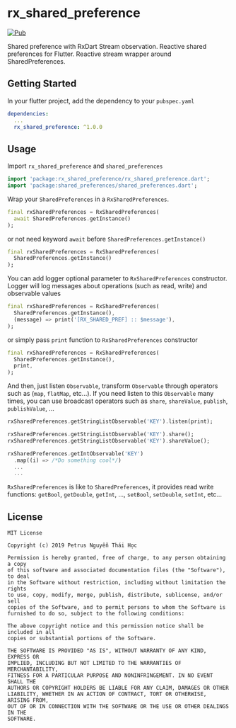# rx_shared_preference

[![Pub](https://img.shields.io/pub/v/rx_shared_preference.svg)]()

Shared preference with RxDart Stream observation. Reactive shared preferences for Flutter. Reactive stream wrapper around SharedPreferences.

## Getting Started

In your flutter project, add the dependency to your `pubspec.yaml`

```yaml
dependencies:
  ...
  rx_shared_preference: ^1.0.0
```

## Usage

Import `rx_shared_preference` and `shared_preferences`

```dart
import 'package:rx_shared_preference/rx_shared_preference.dart';
import 'package:shared_preferences/shared_preferences.dart';
```

Wrap your `SharedPreferences` in a `RxSharedPreferences`.

```dart
final rxSharedPreferences = RxSharedPreferences(
  await SharedPreferences.getInstance()
);
```

or not need keyword `await` before `SharedPreferences.getInstance()`

```dart
final rxSharedPreferences = RxSharedPreferences(
  SharedPreferences.getInstance()
);
```

You can add logger optional parameter to `RxSharedPreferences` constructor.
Logger will log messages about operations (such as read, write) and observable values

```dart
final rxSharedPreferences = RxSharedPreferences(
  SharedPreferences.getInstance(),
  (message) => print('[RX_SHARED_PREF] :: $message'),
);
```

or simply pass `print` function to `RxSharedPreferences` constructor

```dart
final rxSharedPreferences = RxSharedPreferences(
  SharedPreferences.getInstance(),
  print,
);
```

And then, just listen `Observable`, transform `Observable` through operators such as (`map`, `flatMap`, etc...).
If you need listen to this `Observable` many times, you can use broadcast operators such as `share`, `shareValue`, `publish`, `publishValue`, ...

```dart
rxSharedPreferences.getStringListObservable('KEY').listen(print);

rxSharedPreferences.getStringListObservable('KEY').share();
rxSharedPreferences.getStringListObservable('KEY').shareValue();

rxSharedPreferences.getIntObservable('KEY')
  .map((i) => /*Do something cool*/)
  ...
  ...
```

`RxSharedPreferences` is like to `SharedPreferences`, it provides read write functions: `getBool`, `getDouble`,  `getInt`, ..., `setBool`, `setDouble`, `setInt`, etc...

License
-------

    MIT License

    Copyright (c) 2019 Petrus Nguyễn Thái Học

    Permission is hereby granted, free of charge, to any person obtaining a copy
    of this software and associated documentation files (the "Software"), to deal
    in the Software without restriction, including without limitation the rights
    to use, copy, modify, merge, publish, distribute, sublicense, and/or sell
    copies of the Software, and to permit persons to whom the Software is
    furnished to do so, subject to the following conditions:

    The above copyright notice and this permission notice shall be included in all
    copies or substantial portions of the Software.

    THE SOFTWARE IS PROVIDED "AS IS", WITHOUT WARRANTY OF ANY KIND, EXPRESS OR
    IMPLIED, INCLUDING BUT NOT LIMITED TO THE WARRANTIES OF MERCHANTABILITY,
    FITNESS FOR A PARTICULAR PURPOSE AND NONINFRINGEMENT. IN NO EVENT SHALL THE
    AUTHORS OR COPYRIGHT HOLDERS BE LIABLE FOR ANY CLAIM, DAMAGES OR OTHER
    LIABILITY, WHETHER IN AN ACTION OF CONTRACT, TORT OR OTHERWISE, ARISING FROM,
    OUT OF OR IN CONNECTION WITH THE SOFTWARE OR THE USE OR OTHER DEALINGS IN THE
    SOFTWARE.
